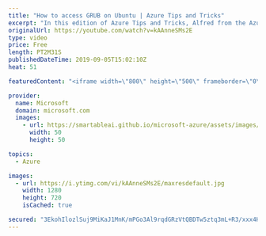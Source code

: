 ```yaml
---
title: "How to access GRUB on Ubuntu | Azure Tips and Tricks"
excerpt: "In this edition of Azure Tips and Tricks, Alfred from the Azure Serial Console team will show you how to enable GRUB on your Ubuntu virtual machine. You will also learn how to use GRUB to enter single user mode.   For more tips and tricks, visit: http://azuredev.tips   Get started with 12 months of free"
originalUrl: https://youtube.com/watch?v=kAAnneSMs2E
type: video
price: Free
length: PT2M31S
publishedDateTime: 2019-09-05T15:02:10Z
heat: 51

featuredContent: "<iframe width=\"800\" height=\"500\" frameborder=\"0\" src=\"https://www.youtube.com/embed/kAAnneSMs2E\" allow=\"accelerometer; autoplay; encrypted-media; gyroscope; picture-in-picture\" allowfullscreen></iframe>"

provider:
  name: Microsoft
  domain: microsoft.com
  images:
    - url: https://smartableai.github.io/microsoft-azure/assets/images/organizations/microsoft.com-50x50.jpg
      width: 50
      height: 50

topics:
  - Azure

images:
  - url: https://i.ytimg.com/vi/kAAnneSMs2E/maxresdefault.jpg
    width: 1280
    height: 720
    isCached: true

secured: "3EkohIlozlSuj9MiKaJ1MnK/mPGo3Al9rqdGRzVtQBDTw5ztq3mL+R3/xxx4HRLoZcH152t6zvnqO9kCTDTnNsToqpyw9tdw6QFV05LQ6hFBVDG6spgbY7YFswhAlpVcUC/0bLJCjWWqGO+uNRjZ+YTe/dS6ZhjHFRs/XQCUBIsKiGvm6vhjluumew4Y1YW4hsq/ftpFJ1CRbFgTZJLAIPqij3uou/eXBWt69mjSqOC0cFnsSQLQDmS7pqwroffGbUBCSodbR/KbY9gzjhV+5ow3Kb+uMmJByaMY6enlT2Uh+i6YeyO6yz6YuwT2JlwOs1NTuYKPjaSRQoHTeYIy1nOmJ0du8DjPfmC5TM7Ihe5eNSnfywimuN506tamwGBGE3I4i2zfDsDN9HQWxtisybL6U+3/QlfFMEpx7JMtye8=;IW+LspY9rbtKbULTkoWXwg=="
---
```


